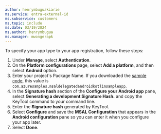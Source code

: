 ```yaml
---
author: henrymbuguakiarie
ms.service: entra-external-id
ms.subservice: customers
ms.topic: include
ms.date: 03/19/2024
ms.author: henrymbugua
ms.manager: mwongerapk
---
```


To specify your app type to your app registration, follow these steps:

1. Under **Manage**, select **Authentication**.
1. On the **Platform configurations** page, select **Add a platform**, and then select **Android** option.
1. Enter your project's Package Name. If you downloaded the [sample code](https://github.com/Azure-Samples/ms-identity-ciam-browser-delegated-android-sample), this value is `com.azuresamples.msaldelegatedandroidkotlinsampleapp`.
1. In the **Signature hash** section of the **Configure your Android app** pane, select **Generating a development Signature Hash.** and copy the KeyTool command to your command line.
1. Enter the **Signature hash** generated by KeyTool.
1. Select **Configure** and save the **MSAL Configuration** that appears in the **Android configuration** pane so you can enter it when you configure your app later.
1. Select **Done**.